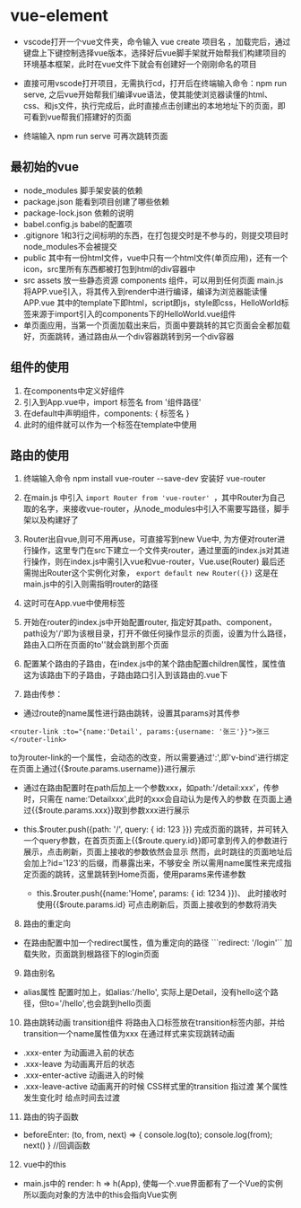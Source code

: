 # vue-element
- vscode打开一个vue文件夹，命令输入 vue create 项目名 ，加载完后，通过键盘上下键控制选择vue版本，选择好后vue脚手架就开始帮我们构建项目的环境基本框架，此时在vue文件下就会有创建好一个刚刚命名的项目

- 直接可用vscode打开项目，无需执行cd，打开后在终端输入命令：npm run serve, 之后vue开始帮我们编译vue语法，使其能使浏览器读懂的html、css、和js文件，执行完成后，此时直接点击创建出的本地地址下的页面，即可看到vue帮我们搭建好的页面

- 终端输入 npm run serve 可再次跳转页面

## 最初始的vue
- node_modules       脚手架安装的依赖
- package.json       能看到项目创建了哪些依赖
- package-lock.json  依赖的说明
- babel.config.js    babel的配置项
- .gitignore         1和3行之间标明的东西，在打包提交时是不参与的，则提交项目时node_modules不会被提交
- public             其中有一份html文件，vue中只有一个html文件(单页应用)，还有一个icon，src里所有东西都被打包到html的div容器中
- src                assets 放一些静态资源      components 组件，可以用到任何页面       main.js 将APP.vue引入，将其传入到render中进行编译，编译为浏览器能读懂     APP.vue 其中的template下即html，script即js，style即css，HelloWorld标签来源于import引入的components下的HelloWorld.vue组件
- 单页面应用，当第一个页面加载出来后，页面中要跳转的其它页面会全都加载好，页面跳转，通过路由从一个div容器跳转到另一个div容器

## 组件的使用
1. 在components中定义好组件
2. 引入到App.vue中，import 标签名 from '组件路径'
3. 在default中声明组件，components: { 标签名 }
4. 此时的组件就可以作为一个标签在template中使用

## 路由的使用
1. 终端输入命令 npm install vue-router --save-dev 安装好 vue-router
2. 在main.js 中引入 ```import Router from 'vue-router' ```，其中Router为自己取的名字，来接收vue-router，从node_modules中引入不需要写路径，脚手架以及构建好了
3. Router出自vue,则可不用再use，可直接写到new Vue中, 为方便对router进行操作，这里专门在src下建立一个文件夹router，通过里面的index.js对其进行操作，则在index.js中需引入vue和vue-router，Vue.use(Router)
最后还需抛出Router这个实例化对象， ```export default new Router({})``` 这是在main.js中的引入则需指明router的路径
4. 这时可在App.vue中使用<router></router>标签
5. 开始在router的index.js中开始配置router, 指定好其path、component，path设为'/'即为该根目录，打开不做任何操作显示的页面，设置为什么路径，路由入口所在页面的to''就会跳到那个页面
6. 配置某个路由的子路由，在index.js中的某个路由配置children属性，属性值这为该路由下的子路由，子路由路口引入到该路由的.vue下

7. 路由传参：
  - 通过route的name属性进行路由跳转，设置其params对其传参
  ```
  <router-link :to="{name:'Detail', params:{username: '张三'}}">张三</router-link>
  ```
  to为router-link的一个属性，会动态的改变，所以需要通过':',即'v-bind'进行绑定
  在页面上通过{{$route.params.username}}进行展示
  
  - 通过在路由配置时在path后加上一个参数xxx，如path:'/detail:xxx'，传参时，只需在       name:'Detailxxx',此时的xxx会自动认为是传入的参数
  在页面上通过{{$route.params.xxx}}取到参数xxx进行展示

  - this.$router.push({path: '/', query: { id: 123 }})
  完成页面的跳转，并可转入一个query参数，在首页页面上{{$route.query.id}}即可拿到传入的参数进行展示，点击刷新，页面上接收的参数依然会显示
  然而，此时跳往的页面地址后会加上?id='123'的后缀，而暴露出来，不够安全
  所以需用name属性来完成指定页面的跳转，这里跳转到Home页面，使用params来传递参数
    - this.$router.push({name:'Home', params: { id: 1234 }})、
    此时接收时使用{{$route.params.id}
    可点击刷新后，页面上接收到的参数将消失


8. 路由的重定向
  - 在路由配置中加一个redirect属性，值为重定向的路径
  ```redirect: '/login'``
  加载失败，页面跳到根路径下的login页面
9. 路由别名
  - alias属性
  配置时加上，如alias:'/hello', 实际上是Detail，没有hello这个路径，但to='/hello',也会跳到hello页面
10. 路由跳转动画
  transition组件
  将路由入口标签放在transition标签内部，并给transition一个name属性值为xxx
  在通过样式来实现跳转动画
  - .xxx-enter 为动画进入前的状态
  - .xxx-leave 为动画离开后的状态
  - .xxx-enter-active 动画进入的时候 
  - .xxx-leave-active 动画离开的时候
  CSS样式里的transition 指过渡 某个属性发生变化时 给点时间去过渡
11. 路由的钩子函数
  - beforeEnter: (to, from, next) => { 
      console.log(to);
      console.log(from);
      next()
    }  //回调函数  

12. vue中的this
- main.js中的
render: h => h(App),
使每一个.vue界面都有了一个Vue的实例
所以面向对象的方法中的this会指向Vue实例 

